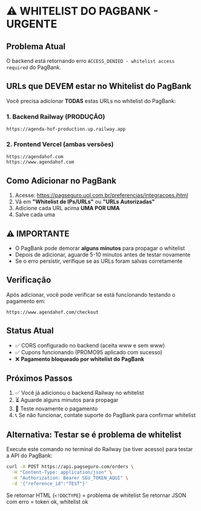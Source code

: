 # ⚠️ WHITELIST DO PAGBANK - URGENTE

## Problema Atual

O backend está retornando erro `ACCESS_DENIED - whitelist access required` do PagBank.

## URLs que DEVEM estar no Whitelist do PagBank

Você precisa adicionar **TODAS** estas URLs no whitelist do PagBank:

### 1. Backend Railway (PRODUÇÃO)
```
https://agenda-hof-production.up.railway.app
```

### 2. Frontend Vercel (ambas versões)
```
https://agendahof.com
https://www.agendahof.com
```

## Como Adicionar no PagBank

1. Acesse: https://pagseguro.uol.com.br/preferencias/integracoes.jhtml
2. Vá em **"Whitelist de IPs/URLs"** ou **"URLs Autorizadas"**
3. Adicione cada URL acima **UMA POR UMA**
4. Salve cada uma

## ⚠️ IMPORTANTE

- O PagBank pode demorar **alguns minutos** para propagar o whitelist
- Depois de adicionar, aguarde 5-10 minutos antes de testar novamente
- Se o erro persistir, verifique se as URLs foram salvas corretamente

## Verificação

Após adicionar, você pode verificar se está funcionando testando o pagamento em:
```
https://www.agendahof.com/checkout
```

## Status Atual

- ✅ CORS configurado no backend (aceita www e sem www)
- ✅ Cupons funcionando (PROMO95 aplicado com sucesso)
- ❌ **Pagamento bloqueado por whitelist do PagBank**

## Próximos Passos

1. ✅ Você já adicionou o backend Railway no whitelist
2. ⏳ Aguarde alguns minutos para propagar
3. 🔄 Teste novamente o pagamento
4. 📞 Se não funcionar, contate suporte do PagBank para confirmar whitelist

## Alternativa: Testar se é problema de whitelist

Execute este comando no terminal do Railway (se tiver acesso) para testar a API do PagBank:

```bash
curl -X POST https://api.pagseguro.com/orders \
  -H "Content-Type: application/json" \
  -H "Authorization: Bearer SEU_TOKEN_AQUI" \
  -d '{"reference_id":"TEST"}'
```

Se retornar HTML (`<!DOCTYPE`) = problema de whitelist
Se retornar JSON com erro = token ok, whitelist ok
